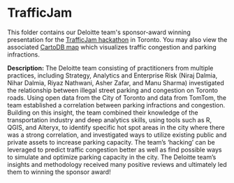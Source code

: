 # TrafficJam
This folder contains our Deloitte team's sponsor-award winning presentation for the [TrafficJam hackathon](http://trafficjam.to/) in Toronto. You may also view the associated [CartoDB map](https://ashzafar.cartodb.com/viz/238e188e-6a3d-11e5-925c-0e3a376473ab/embed_map) which visualizes traffic congestion and parking infractions.

<b>Description:</b>
The Deloitte team consisting of practitioners from multiple practices, including Strategy, Analytics and Enterprise Risk (Niraj Dalmia, Nihar Dalmia, Riyaz Nathwani, Asher Zafar, and Manu Sharma) investigated the relationship between illegal street parking and congestion on Toronto roads. Using open data from the City of Toronto and data from TomTom, the team established a correlation between parking infractions and congestion. Building on this insight, the team combined their knowledge of the transportation industry and deep analytics skills, using tools such as R, QGIS, and Alteryx, to identify specific hot spot areas in the city where there was a strong correlation, and investigated ways to utilize existing public and private assets to increase parking capacity. The team’s ‘hacking’ can be leveraged to predict traffic congestion better as well as find possible ways to simulate and optimize parking capacity in the city. The Deloitte team’s insights and methodology received many positive reviews and ultimately led them to winning the sponsor award!
